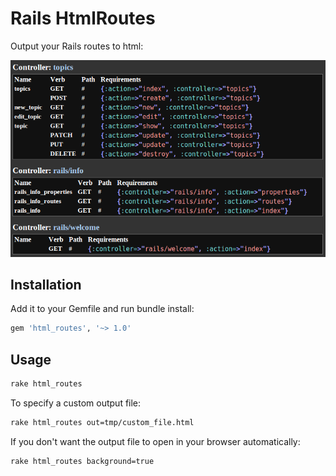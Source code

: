 Rails HtmlRoutes
================

Output your Rails routes to html:

![HTML Routes](./example.png "HtmlRoutes")

## Installation

Add it to your Gemfile and run bundle install:

```ruby
gem 'html_routes', '~> 1.0'
```

## Usage

```bash
rake html_routes
```

To specify a custom output file:

```bash
rake html_routes out=tmp/custom_file.html
```

If you don't want the output file to open in your browser automatically:

```bash
rake html_routes background=true
```